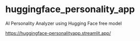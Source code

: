 # huggingface_personality_app
AI Personality Analyzer using Hugging Face free model

https://huggingface-personalityapp.streamlit.app/
